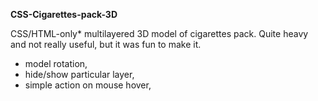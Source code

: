 **CSS-Cigarettes-pack-3D**

CSS/HTML-only* multilayered 3D model of cigarettes pack. Quite heavy and not really useful, but it was fun to make it.

* model rotation,
* hide/show particular layer,
* simple action on mouse hover,

